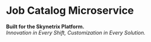 # Job Catalog Microservice

**Built for the Skynetrix Platform.**  
_Innovation in Every Shift, Customization in Every Solution._